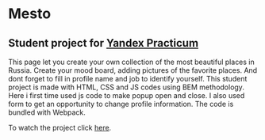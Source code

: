 # **Mesto**
## Student project for [Yandex Practicum](https://practicum.yandex.ru/)

This page let you create your own collection of the most beautiful places in Russia. Create your mood board, adding pictures of the favorite places. And dont forget to fill in profile name and job to identify yourself.
This student project is made with HTML, CSS and JS codes using BEM methodology. Here i first time used js code to make popup open and close. I also used form to get an opportunity to change profile information.
The code is bundled with Webpack.

To watch the project click [here](https://polina-khv.github.io/mesto/).
